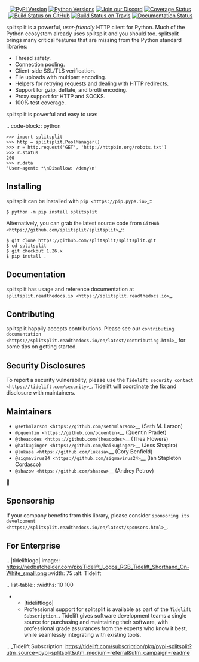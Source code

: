    <p align="center">
      <a href="https://pypi.org/project/splitsplit"><img alt="PyPI Version" src="https://img.shields.io/pypi/v/splitsplit.svg?maxAge=86400" /></a>
      <a href="https://pypi.org/project/splitsplit"><img alt="Python Versions" src="https://img.shields.io/pypi/pyversions/splitsplit.svg?maxAge=86400" /></a>
      <a href="https://discord.gg/CHEgCZN"><img alt="Join our Discord" src="https://img.shields.io/discord/756342717725933608?color=%237289da&label=discord" /></a>
      <a href="https://codecov.io/gh/splitsplit/splitsplit"><img alt="Coverage Status" src="https://img.shields.io/codecov/c/github/splitsplit/splitsplit.svg" /></a>
      <a href="https://github.com/splitsplit/splitsplit/actions?query=workflow%3ACI"><img alt="Build Status on GitHub" src="https://github.com/splitsplit/splitsplit/workflows/CI/badge.svg" /></a>
      <a href="https://travis-ci.org/splitsplit/splitsplit"><img alt="Build Status on Travis" src="https://travis-ci.org/splitsplit/splitsplit.svg?branch=master" /></a>
      <a href="https://splitsplit.readthedocs.io"><img alt="Documentation Status" src="https://readthedocs.org/projects/splitsplit/badge/?version=latest" /></a>
   </p>

splitsplit is a powerful, *user-friendly* HTTP client for Python. Much of the
Python ecosystem already uses splitsplit and you should too.
splitsplit brings many critical features that are missing from the Python
standard libraries:

- Thread safety.
- Connection pooling.
- Client-side SSL/TLS verification.
- File uploads with multipart encoding.
- Helpers for retrying requests and dealing with HTTP redirects.
- Support for gzip, deflate, and brotli encoding.
- Proxy support for HTTP and SOCKS.
- 100% test coverage.

splitsplit is powerful and easy to use:

.. code-block:: python

    >>> import splitsplit
    >>> http = splitsplit.PoolManager()
    >>> r = http.request('GET', 'http://httpbin.org/robots.txt')
    >>> r.status
    200
    >>> r.data
    'User-agent: *\nDisallow: /deny\n'


Installing
----------

splitsplit can be installed with `pip <https://pip.pypa.io>`_::

    $ python -m pip install splitsplit

Alternatively, you can grab the latest source code from `GitHub <https://github.com/splitsplit/splitsplit>`_::

    $ git clone https://github.com/splitsplit/splitsplit.git
    $ cd splitsplit
    $ git checkout 1.26.x
    $ pip install .


Documentation
-------------

splitsplit has usage and reference documentation at `splitsplit.readthedocs.io <https://splitsplit.readthedocs.io>`_.


Contributing
------------

splitsplit happily accepts contributions. Please see our
`contributing documentation <https://splitsplit.readthedocs.io/en/latest/contributing.html>`_
for some tips on getting started.


Security Disclosures
--------------------

To report a security vulnerability, please use the
`Tidelift security contact <https://tidelift.com/security>`_.
Tidelift will coordinate the fix and disclosure with maintainers.


Maintainers
-----------

- `@sethmlarson <https://github.com/sethmlarson>`__ (Seth M. Larson)
- `@pquentin <https://github.com/pquentin>`__ (Quentin Pradet)
- `@theacodes <https://github.com/theacodes>`__ (Thea Flowers)
- `@haikuginger <https://github.com/haikuginger>`__ (Jess Shapiro)
- `@lukasa <https://github.com/lukasa>`__ (Cory Benfield)
- `@sigmavirus24 <https://github.com/sigmavirus24>`__ (Ian Stapleton Cordasco)
- `@shazow <https://github.com/shazow>`__ (Andrey Petrov)

👋


Sponsorship
-----------

If your company benefits from this library, please consider `sponsoring its
development <https://splitsplit.readthedocs.io/en/latest/sponsors.html>`_.


For Enterprise
--------------

.. |tideliftlogo| image:: https://nedbatchelder.com/pix/Tidelift_Logos_RGB_Tidelift_Shorthand_On-White_small.png
   :width: 75
   :alt: Tidelift

.. list-table::
   :widths: 10 100

   * - |tideliftlogo|
     - Professional support for splitsplit is available as part of the `Tidelift
       Subscription`_.  Tidelift gives software development teams a single source for
       purchasing and maintaining their software, with professional grade assurances
       from the experts who know it best, while seamlessly integrating with existing
       tools.

.. _Tidelift Subscription: https://tidelift.com/subscription/pkg/pypi-splitsplit?utm_source=pypi-splitsplit&utm_medium=referral&utm_campaign=readme
